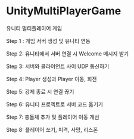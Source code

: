 # UnityMultiPlayerGame
유니티 멀티플레이어 게임

Step 1 :
게임 서버 생성 및 유니티 연동

Step 2:
유니티에서 서버 연결 시 Welcome 메시지 받기

Step 3:
서버와 클라이언트 사이 UDP 통신하기

Step 4:
Player 생성과 Player 이동, 회전 

Step 5: 
강제 종료 시 연결 끊기

Step 6:
유니티 프로젝트로 서버 코드 옮기기

Step 7:
충돌체 추가 및 플레이어 이동 개선

Step 8:
플레이어 쏘기, 피격, 사망, 리스폰